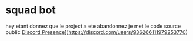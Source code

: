 # squad bot
hey etant donnez que le project a ete abandonnez je met le code source public
[Discord Presence](https://lanyard.cnrad.dev/api/936266111979253770)](https://discord.com/users/936266111979253770)
